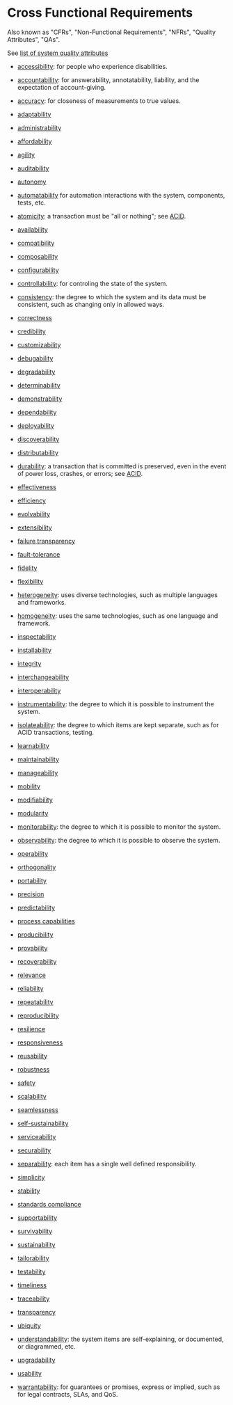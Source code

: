 # Cross Functional Requirements

Also known as "CFRs", "Non-Functional Requirements", "NFRs", "Quality Attributes", "QAs".

See [list of system quality attributes](https://en.wikipedia.org/wiki/List_of_system_quality_attributes)

* [accessibility](https://en.wikipedia.org/wiki/Accessibility): for people who experience disabilities.

* [accountability](https://en.wikipedia.org/wiki/Accountability): for answerability, annotatability, liability, and the expectation of account-giving.

* [accuracy](https://wikipedia.org/wiki/Accuracy): for closeness of measurements to true values.

* [adaptability](https://wikipedia.org/wiki/Adaptation_(computer_science))

* [administrability](TODO)

* [affordability](https://en.wiktionary.orghttps://wikipedia.org/wiki/affordability)

* [agility](https://wikipedia.org/wiki/Agility)

* [auditability](https://wikipedia.org/wiki/Auditability)

* [autonomy](https://wikipedia.org/wiki/Autonomy)

* [automatability]() for automation interactions with the system, components, tests, etc.

* [atomicity](https://en.wikipedia.org/wiki/Atomicity_(database_systems)): a transaction must be "all or nothing"; see [ACID](https://en.wikipedia.org/wiki/ACID).

* [availability](https://wikipedia.org/wiki/Availability)

* [compatibility](https://en.wiktionary.orghttps://wikipedia.org/wiki/compatibility)

* [composability](https://wikipedia.org/wiki/Composability)

* [configurability](https://en.wiktionary.orghttps://wikipedia.org/wiki/configurability)

* [controllability](TODO): for controling the state of the system.

* [consistency](https://en.wikipedia.org/wiki/Consistency_(database_systems)): the degree to which the system and its data must be consistent, such as changing only in allowed ways.

* [correctness](https://wikipedia.org/wiki/Correctness_(computer_science))

* [credibility](https://wikipedia.org/wiki/Credibility)

* [customizability](https://en.wiktionary.orghttps://wikipedia.org/wiki/customizability)

* [debugability](TODO)

* [degradability](https://en.wiktionary.orghttps://wikipedia.org/wiki/degradability)

* [determinability](https://en.wiktionary.orghttps://wikipedia.org/wiki/determinable)

* [demonstrability](https://en.wiktionary.orghttps://wikipedia.org/wiki/demonstrability)

* [dependability](https://wikipedia.org/wiki/Dependability)

* [deployability](https://en.wiktionary.orghttps://wikipedia.org/wiki/deployability)

* [discoverability](https://wikipedia.org/wiki/Discoverability)

* [distributability](https://en.wiktionary.orghttps://wikipedia.org/wiki/distributability)

* [durability](https://wikipedia.org/wiki/Durability_(database_systems)): a transaction that is committed is preserved, even in the event of power loss, crashes, or errors; see [ACID](https://en.wikipedia.org/wiki/ACID).

* [effectiveness](https://wikipedia.org/wiki/Effectiveness)

* [efficiency](https://en.wiktionary.orghttps://wikipedia.org/wiki/efficiency)

* [evolvability](https://wikipedia.org/wiki/Evolvability)

* [extensibility](https://wikipedia.org/wiki/Extensibility)

* [failure transparency](https://wikipedia.org/wiki/Failure_transparency)

* [fault-tolerance](https://wikipedia.org/wiki/Fault-tolerance)

* [fidelity](https://wikipedia.org/wiki/Fidelity)

* [flexibility](https://wikipedia.org/wiki/Flexibility_(engineering))

* [heterogeneity](https://en.wikipedia.org/wiki/Homogeneity_and_heterogeneity): uses diverse technologies, such as multiple languages and frameworks.

* [homogeneity](https://en.wikipedia.org/wiki/Homogeneity_and_heterogeneity): uses the same technologies, such as one language and framework.

* [inspectability](https://en.wiktionary.orghttps://wikipedia.org/wiki/inspectability)

* [installability](https://en.wiktionary.orghttps://wikipedia.org/wiki/installability)

* [integrity](https://wikipedia.org/wiki/Data_corruption)

* [interchangeability](https://wikipedia.org/wiki/Interchangeable_parts)

* [interoperability](https://wikipedia.org/wiki/Interoperability)

* [instrumentability](TODO): the degree to which it is possible to instrument the system.

* [isolateability](https://en.wikipedia.org/wiki/Isolation_(database_systems)): the degree to which items are kept separate, such as for ACID transactions, testing.

* [learnability](https://wikipedia.org/wiki/Learnability)

* [maintainability](https://wikipedia.org/wiki/Maintainability)

* [manageability](https://en.wiktionary.orghttps://wikipedia.org/wiki/manageability)

* [mobility](https://en.wiktionary.orghttps://wikipedia.org/wiki/mobility)

* [modifiability](https://en.wiktionary.orghttps://wikipedia.org/wiki/modifiability)

* [modularity](https://wikipedia.org/wiki/Modularity_(programming))

* [monitorability](TODO): the degree to which it is possible to monitor the system.

* [observability](TODO): the degree to which it is possible to observe the system.

* [operability](https://wikipedia.org/wiki/Operability)

* [orthogonality](https://wikipedia.org/wiki/Orthogonality#Computer_science)

* [portability](https://wikipedia.org/wiki/Software_portability)

* [precision](https://wikipedia.org/wiki/Precision_(computer_science))

* [predictability](https://wikipedia.org/wiki/Predictability)

* [process capabilities](https://wikipedia.org/wiki/Capability_(systems_engineering))

* [producibility](https://en.wiktionary.orghttps://wikipedia.org/wiki/producibility)

* [provability](https://en.wiktionary.orghttps://wikipedia.org/wiki/provability)

* [recoverability](https://en.wiktionary.orghttps://wikipedia.org/wiki/recoverability)

* [relevance](https://wikipedia.org/wiki/Relevance)

* [reliability](https://wikipedia.org/wiki/Reliability_(computer_networking))

* [repeatability](https://wikipedia.org/wiki/Repeatability)

* [reproducibility](https://wikipedia.org/wiki/Reproducibility)

* [resilience](https://wikipedia.org/wiki/Resilience_(engineering_and_construction))

* [responsiveness](https://wikipedia.org/wiki/Responsiveness)

* [reusability](https://wikipedia.org/wiki/Reusability)

* [robustness](https://wikipedia.org/wiki/Robustness_(computer_science))

* [safety](https://wikipedia.org/wiki/Safety)

* [scalability](https://wikipedia.org/wiki/Scalability)

* [seamlessness](https://en.wiktionary.orghttps://wikipedia.org/wiki/Special:Search/seamless)

* [self-sustainability](https://wikipedia.org/wiki/Self-sustainability)

* [serviceability](https://wikipedia.org/wiki/Serviceability_(computer))

* [securability](https://en.wiktionary.orghttps://wikipedia.org/wiki/securability)

* [separability](TODO): each item has a single well defined responsibility.

* [simplicity](https://wikipedia.org/wiki/Simplicity)

* [stability](https://wikipedia.org/wiki/Stability_Model)

* [standards compliance](https://wikipedia.org/wiki/Standardization)

* [supportability](TODO)

* [survivability](https://wikipedia.org/wiki/Survivability)

* [sustainability](https://wikipedia.org/wiki/Sustainability)

* [tailorability](https://en.wiktionary.orghttps://wikipedia.org/wiki/tailorability)

* [testability](https://wikipedia.org/wiki/Testability)

* [timeliness](https://wikipedia.org/wiki/Timeliness)

* [traceability](https://wikipedia.org/wiki/Traceability)

* [transparency](https://wikipedia.org/wiki/Transparency_(behavior))

* [ubiquity](https://en.wiktionary.orghttps://wikipedia.org/wiki/ubiquity)

* [understandability](https://wikipedia.org/wiki/Understandability): the system items are self-explaining, or documented, or diagrammed, etc.

* [upgradability](https://en.wiktionary.orghttps://wikipedia.org/wiki/upgradability)

* [usability](https://wikipedia.org/wiki/Usability)

* [warrantability](https://en.wikipedia.org/wiki/Warranty): for guarantees or promises, express or implied, such as for legal contracts, SLAs, and QoS.
